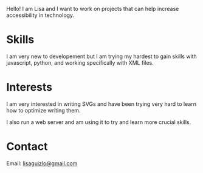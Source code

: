 Hello!
I am Lisa and I want to work on projects that can help increase accessibility in technology.
# Skills
I am very new to developement but I am trying my hardest to gain skills with javascript, python, and working specifically with XML files.
# Interests
I am very interested in writing SVGs and have been trying very hard to learn how to optimize writing them.

I also run a web server and am using it to try and learn more crucial skills.
# Contact
Email: lisaguizlo@gmail.com
